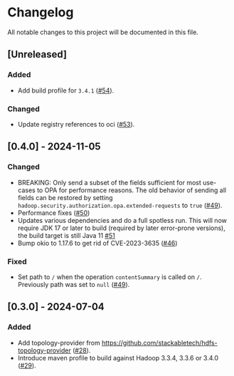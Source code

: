 # Changelog

All notable changes to this project will be documented in this file.

## [Unreleased]

### Added

- Add build profile for `3.4.1` ([#54]).

### Changed

- Update registry references to oci ([#53]).

[#53]: https://github.com/stackabletech/hdfs-utils/pull/53
[#54]: https://github.com/stackabletech/hdfs-utils/pull/54

## [0.4.0] - 2024-11-05

### Changed

- BREAKING: Only send a subset of the fields sufficient for most use-cases to OPA for performance reasons.
  The old behavior of sending all fields can be restored by setting `hadoop.security.authorization.opa.extended-requests`
  to `true` ([#49]).
- Performance fixes ([#50])
- Updates various dependencies and do a full spotless run. This will now require JDK 17 or later to build
  (required by later error-prone versions), the build target is still Java 11 [#51]
- Bump okio to 1.17.6 to get rid of CVE-2023-3635 ([#46])

### Fixed

- Set path to `/` when the operation `contentSummary` is called on `/`. Previously path was set to `null` ([#49]).

[#46]: https://github.com/stackabletech/hdfs-utils/pull/46
[#49]: https://github.com/stackabletech/hdfs-utils/pull/49
[#50]: https://github.com/stackabletech/hdfs-utils/pull/50
[#51]: https://github.com/stackabletech/hdfs-utils/pull/51

## [0.3.0] - 2024-07-04

### Added

- Add topology-provider from https://github.com/stackabletech/hdfs-topology-provider ([#28]).
- Introduce maven profile to build against Hadoop 3.3.4, 3.3.6 or 3.4.0 ([#29]).

[#28]: https://github.com/stackabletech/hdfs-utils/pull/28
[#29]: https://github.com/stackabletech/hdfs-utils/pull/29

